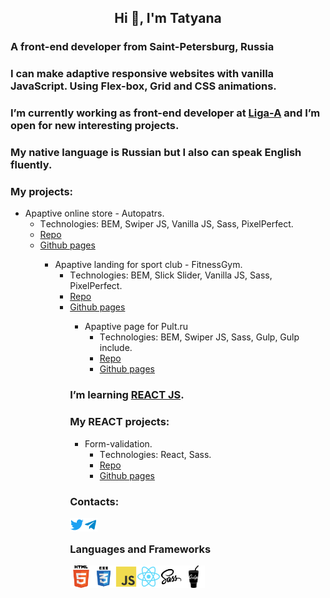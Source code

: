 <h2 align="center">Hi 👋, I'm Tatyana</h2>
<h3>A front-end developer from Saint-Petersburg, Russia</h4>
<h3>I can make adaptive responsive websites with vanilla JavaScript. Using Flex-box, Grid and CSS animations.</h3>
<h3>I’m currently working as front-end developer at <a href="https://ligaa.agency/" target="_blank" rel="nofollow noopener noreferrer">Liga-A</a> and I’m open for new interesting projects.</h3>
<h3>My native language is Russian but I also can speak English fluently.</h3>

 <h3>My projects:</h3>
 <ul>
 <li>
 Apaptive online store - Autopatrs.
 <ul>
 <li>Тechnologies: BEM, Swiper JS, Vanilla JS, Sass, PixelPerfect.</li>
 <li><a href="https://github.com/tkyzmina/autoparts-shop">Repo</a></li>
 <li><a href="https://tkyzmina.github.io/autoparts-shop/">Github pages</a></li>
 <ul>  
 </li>

 <li>
 Apaptive landing for sport club - FitnessGym.
 <ul>
 <li>Тechnologies: BEM, Slick Slider, Vanilla JS, Sass, PixelPerfect.</li>
 <li><a href="https://github.com/tkyzmina/fitnes-supergym">Repo</a></li>
 <li><a href="https://tkyzmina.github.io/fitnes-supergym/">Github pages</a></li>
 <ul>  
 </li>

 <li>
  Apaptive page for Pult.ru
  <ul>
  <li>Тechnologies:  BEM, Swiper JS, Sass, Gulp, Gulp include.</li>
  <li><a href="https://github.com/tkyzmina/Adaltive-page-for-acoustics-brand">Repo</a></li>
  <li><a href="https://tkyzmina.github.io/Adaltive-page-for-acoustics-brand/">Github pages</a></li>
  </ul>  
 </li>
 </ul>

 <h3>I’m learning <a href="https://reactjs.org/" target="_blank" rel="nofollow noopener noreferrer">REACT JS</a>.</h3>
 <h3>My REACT projects:</h3>
 <ul>
 <li>
 Form-validation.
 <ul>
 <li> Тechnologies: React, Sass.</li>
 <li><a href="https://github.com/tkyzmina/react-form/tree/master">Repo</a></li>
 <li><a href="https://tkyzmina.github.io/react-form/">Github pages</a></li>
 </ul>   
 </li>
 </ul>

<h3>Contacts:</h3>
<a href="https://twitter.com/tkyzmina" target="blank"><img align="left" src="icons/twitter.svg" alt="tkyzmina" width="22px" /></a>
  <a href="https://t.me/tkyzmina">
  <img align="left" alt="tkyzmina's Telegram" width="22px" src="icons/telegram.svg" />
</a>
<br />

### Languages and Frameworks

<img align="left" src="icons/html.svg" width="36" />
<img align="left" src="icons/css3.svg"   width="36" />
<img align="left" src="icons/js.svg"  width="36" />
<img align="left" src="icons/react.svg"  width="36" />
<img align="left" src="icons/sass.svg"  width="36" />
<img align="left" src="icons/gulp.svg" width="36" />

<br />
<br />
<br />
